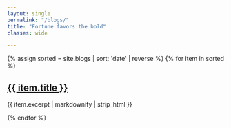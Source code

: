 ```yaml
---
layout: single
permalink: "/blogs/"
title: "Fortune favors the bold"
classes: wide

---
```

{% assign sorted = site.blogs | sort: 'date' | reverse %}
{% for item in sorted %}
  <h2><a href="{{ item.url }}">{{ item.title }}</a></h2>
  <p>{{ item.excerpt | markdownify | strip_html }}</p>
{% endfor %}
